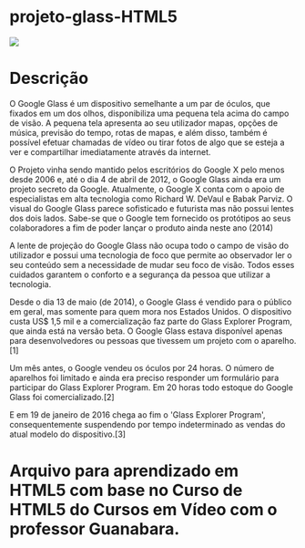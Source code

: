# projeto-glass-HTML5

![](https://repository-images.githubusercontent.com/248870497/40e30100-7aa6-11ea-9252-0a5de5bbcae4)


# Descrição

O Google Glass é um dispositivo semelhante a um par de óculos, que fixados em um dos olhos, disponibiliza uma pequena tela acima do campo de visão. A pequena tela apresenta ao seu utilizador mapas, opções de música, previsão do tempo, rotas de mapas, e além disso, também é possível efetuar chamadas de vídeo ou tirar fotos de algo que se esteja a ver e compartilhar imediatamente através da internet.

O Projeto vinha sendo mantido pelos escritórios do Google X pelo menos desde 2006 e, até o dia 4 de abril de 2012, o Google Glass ainda era um projeto secreto da Google. Atualmente, o Google X conta com o apoio de especialistas em alta tecnologia como Richard W. DeVaul e Babak Parviz. O visual do Google Glass parece sofisticado e futurista mas não possui lentes dos dois lados. Sabe-se que o Google tem fornecido os protótipos ao seus colaboradores a fim de poder lançar o produto ainda neste ano (2014)

A lente de projeção do Google Glass não ocupa todo o campo de visão do utilizador e possui uma tecnologia de foco que permite ao observador ler o seu conteúdo sem a necessidade de mudar seu foco de visão. Todos esses cuidados garantem o conforto e a segurança da pessoa que utilizar a tecnologia.

Desde o dia 13 de maio (de 2014), o Google Glass é vendido para o público em geral, mas somente para quem mora nos Estados Unidos. O dispositivo custa US$ 1,5 mil e a comercialização faz parte do Glass Explorer Program, que ainda está na versão beta. O Google Glass estava disponível apenas para desenvolvedores ou pessoas que tivessem um projeto com o aparelho. [1]

Um mês antes, o Google vendeu os óculos por 24 horas. O número de aparelhos foi limitado e ainda era preciso responder um formulário para participar do Glass Explorer Program. Em 20 horas todo estoque do Google Glass foi comercializado.[2]

E em 19 de janeiro de 2016 chega ao fim o 'Glass Explorer Program', consequentemente suspendendo por tempo indeterminado as vendas do atual modelo do dispositivo.[3]

# Arquivo para aprendizado em HTML5 com base no Curso de HTML5 do Cursos em Vídeo com o professor Guanabara.
